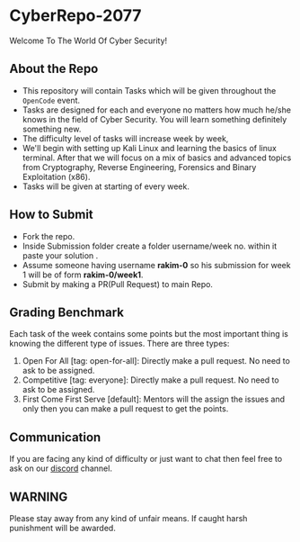 # CyberRepo-2077
Welcome To The World Of Cyber Security!

## About the Repo
* This repository will contain Tasks which will be given throughout the `OpenCode` event.
* Tasks are designed for each and everyone no matters how much he/she knows in the field of Cyber Security. You will learn something definitely something new. 
* The difficulty level of tasks will increase week by week, 
* We'll begin with setting up Kali Linux and learning the basics of linux terminal. After that we will focus on a mix of basics and advanced topics from Cryptography, Reverse Engineering, Forensics and Binary Exploitation (x86). 
* Tasks will be given at starting of every week.


 ## How to Submit
* Fork the repo.
* Inside Submission folder create a folder username/week no. within it paste your solution .
* Assume someone having username **rakim-0** so his submission for week 1 will be of form **rakim-0/week1**.
* Submit by making a PR(Pull Request) to main Repo.

 
 ## Grading Benchmark
 Each task of the week contains some points but the most important thing is knowing the different type of issues.
 There are three types:
 1. Open For All [tag: open-for-all]: Directly make a pull request. No need to ask to be assigned.
 2. Competitive [tag: everyone]: Directly make a pull request. No need to ask to be assigned.
 3. First Come First Serve [default]: Mentors will the assign the issues and only then you can make a pull request to get the points.
 
 ## Communication
 If you are facing any kind of difficulty or just want to chat then feel free to ask on our [discord](https://discord.gg/vfpyyA8WVs) channel.
 
 
 ## WARNING
 Please stay away from any kind of unfair means. If caught harsh punishment will be awarded.   
